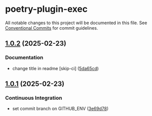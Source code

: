 # poetry-plugin-exec

All notable changes to this project will be documented in this file. See
[Conventional Commits](https://conventionalcommits.org) for commit guidelines.

## [1.0.2](https://github.com/M4RC0Sx/poetry-plugin-exec/compare/v1.0.1...v1.0.2) (2025-02-23)

### Documentation

* change title in readme [skip-ci] ([5da65cd](https://github.com/M4RC0Sx/poetry-plugin-exec/commit/5da65cde9dc8d351acae8bd35fb8a1d13e0c9b62))

## [1.0.1](https://github.com/M4RC0Sx/poetry-plugin-exec/compare/v1.0.0...v1.0.1) (2025-02-23)

### Continuous Integration

* set commit branch on GITHUB_ENV ([3e69d78](https://github.com/M4RC0Sx/poetry-plugin-exec/commit/3e69d789454ec8d0ee9f96eb8c51d466ecf4f287))
